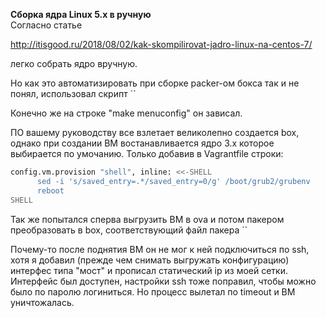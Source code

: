 **Сборка ядра Linux 5.х в ручную** <br/>
Согласно статье

<http://itisgood.ru/2018/08/02/kak-skompilirovat-jadro-linux-na-centos-7/>

легко собрать ядро вручную.

Но как это автоматизировать при сборке packer-ом бокса так и не понял, использовал скрипт ``

Конечно же на строке "make menuconfig" он зависал.

ПО вашему руководству все взлетает великолепно создается box, однако при создании ВМ востанавливается ядро 3.х 
которое выбирается по умочанию. Только добавив в Vagrantfile строки:

````bash
config.vm.provision "shell", inline: <<-SHELL
      sed -i 's/saved_entry=.*/saved_entry=0/g' /boot/grub2/grubenv
      reboot
SHELL
````

Так же попытался сперва выгрузить ВМ в ova и потом пакером преобразовать в box, соответствующий файл пакера ``

Почему-то после поднятия ВМ он не мог к ней подключиться по ssh, хотя я добавил (прежде чем снимать выгружать конфигурацию) интерфес типа "мост" 
и прописал статический ip из моей сетки. Интерфейс был доступен, настройки ssh тоже поправил, чтобы можно было по паролю логиниться. 
Но процесс вылетал по timeout и ВМ уничтожалась.
